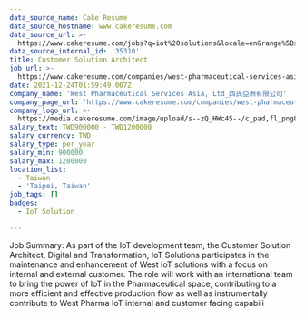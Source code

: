 ```yaml
---
data_source_name: Cake Resume
data_source_hostname: www.cakeresume.com
data_source_url: >-
  https://www.cakeresume.com/jobs?q=iot%20solutions&locale=en&range%5Bsalary_range%5D%5Bmin%5D=1000000
data_source_internal_id: '35310'
title: Customer Solution Architect
job_url: >-
  https://www.cakeresume.com/companies/west-pharmaceutical-services-asia-ltd_/jobs/customer-solution-architect
date: 2021-12-24T01:59:49.007Z
company_name: 'West Pharmaceutical Services Asia, Ltd_西氏亞洲有限公司'
company_page_url: 'https://www.cakeresume.com/companies/west-pharmaceutical-services-asia-ltd_'
company_logo_url: >-
  https://media.cakeresume.com/image/upload/s--zQ_HWc45--/c_pad,fl_png8,h_200,w_200/v1619171261/gkbfvipbcvnawaeh2biw.png
salary_text: TWD900000 - TWD1200000
salary_currency: TWD
salary_type: per_year
salary_min: 900000
salary_max: 1200000
location_list:
  - Taiwan
  - 'Taipei, Taiwan'
job_tags: []
badges:
  - IoT Solution

---
```


Job Summary: As part of the IoT development team, the Customer Solution Architect, Digital and Transformation, IoT Solutions participates in the maintenance and enhancement of West IoT solutions with a focus on internal and external customer. The role will work with an international team to bring the power of IoT in the Pharmaceutical space, contributing to a more efficient and effective production flow as well as instrumentally contribute to West Pharma IoT internal and customer facing capabili